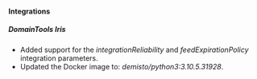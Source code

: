
#### Integrations
##### DomainTools Iris
- Added support for the *integrationReliability* and *feedExpirationPolicy* integration parameters.
- Updated the Docker image to: *demisto/python3:3.10.5.31928*.
